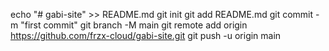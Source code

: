 echo "# gabi-site" >> README.md
git init
git add README.md
git commit -m "first commit"
git branch -M main
git remote add origin https://github.com/frzx-cloud/gabi-site.git
git push -u origin main
